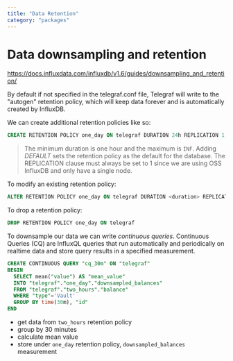 ```yaml
---
title: "Data Retention"
category: "packages"
---
```


# Data downsampling and retention

https://docs.influxdata.com/influxdb/v1.6/guides/downsampling_and_retention/

By default if not specified in the telegraf.conf file, Telegraf will write to the "autogen" retention policy, which will keep data forever and is automatically created by InfluxDB.

We can create additional retention policies like so:

```sql
CREATE RETENTION POLICY one_day ON telegraf DURATION 24h REPLICATION 1 DEFAULT
```

>The minimum duration is one hour and the maximum is `INF`. Adding *DEFAULT* sets the retention policy as the default for the database. The REPLICATION clause must always be set to 1 since we are using OSS InfluxDB and only have a single node.

To modify an existing retention policy:
```sql
ALTER RETENTION POLICY one_day ON telegraf DURATION <duration> REPLICATION 1 DEFAULT
```

To drop a retention policy:
```sql
DROP RETENTION POLICY one_day ON telegraf
```

To downsample our data we can write *continuous queries*. Continuous Queries (CQ) are InfluxQL queries that run automatically and periodically on realtime data and store query results in a specified measurement.

```sql
CREATE CONTINUOUS QUERY "cq_30m" ON "telegraf"
BEGIN
  SELECT mean("value") AS "mean_value"
  INTO "telegraf"."one_day"."downsampled_balances"
  FROM "telegraf"."two_hours"."balance"
  WHERE "type"='Vault'
  GROUP BY time(30m), "id"
END
```
- get data from `two_hours` retention policy
- group by 30 minutes
- calculate mean value
- store under `one_day` retention policy, `downsampled_balances` measurement
